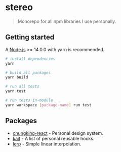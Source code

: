 # stereo

> Monorepo for all npm libraries I use personally.

## Getting started

A [Node.js](https://nodejs.org/en/) >= 14.0.0 with yarn is recommended.

```bash
# install dependencies
yarn

# build all packages
yarn build

# run all tests
yarn test

# run tests in-module
yarn workspace [package-name] run test
```

## Packages

- [chungking-react](packages/chungking-react) - Personal design system.
- [kait](packages/kait/README.md) - A list of personal reusable hooks.
- [lerp](packages/lerp/README.md) - Simple linear interpolation.
